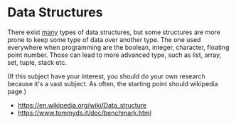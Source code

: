 # Data Structures

There exist [many](https://en.wikipedia.org/wiki/List_of_data_structures) types of data structures, but some structures are more prone to keep some type of data over another type.
The one used everywhere when programming are the boolean, integer, character, floating point number. Those can lead to more advanced type, such as list, array, set, tuple, stack etc.

(If this subject have your interest, you should do your own research because it's a vast subject. As often, the starting point should wikipedia page.)

* <https://en.wikipedia.org/wiki/Data_structure>
* <https://www.tommyds.it/doc/benchmark.html>
